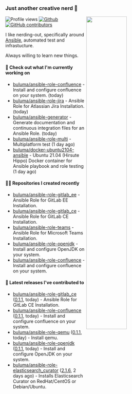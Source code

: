 ### Just another creative nerd 👋


![Profile views](https://gpvc.arturio.dev/buluma) <a href="https://gitstats.me/buluma">
  <img align="right" src="https://github-readme-stats.vercel.app/api?username=buluma&theme=gotham&show_icons=true" width="50%"/>
</a>
[![Github](https://img.shields.io/badge/-buluma-black?style=flat&labelColor=black&logo=github&logoColor=white&include_all_commits=true&count_private=true)](https://gitstats.me/buluma)
[![GitHub contributors](https://img.shields.io/github/contributors/buluma/badges.svg)](https://GitHub.com/buluma/badges/graphs/contributors/)

I like nerding-out, specifically around [Ansible](https://github.com/ansible/ansible), automated test and infrastucture.

Always willing to learn new things.

#### 👷 Check out what I'm currently working on

- [buluma/ansible-role-confluence](https://github.com/buluma/ansible-role-confluence) - Install and configure confluence on your system. (today)
- [buluma/ansible-role-jira](https://github.com/buluma/ansible-role-jira) - Ansible Role for Atlassian Jira Installation. (today)
- [buluma/ansible-generator](https://github.com/buluma/ansible-generator) - Generate documentation and continuous integration files for an Ansible Role. (today)
- [buluma/ansible-role-multi](https://github.com/buluma/ansible-role-multi) - Multiplatform test (1 day ago)
- [buluma/docker-ubuntu2104-ansible](https://github.com/buluma/docker-ubuntu2104-ansible) - Ubuntu 21.04 (Hirsute Hippo) Docker container for Ansible playbook and role testing (1 day ago)

#### 👨‍💻 Repositories I created recently

- [buluma/ansible-role-gitlab_ee](https://github.com/buluma/ansible-role-gitlab_ee) - Ansible Role for GitLab EE Installation.
- [buluma/ansible-role-gitlab_ce](https://github.com/buluma/ansible-role-gitlab_ce) - Ansible Role for GitLab CE Installation.
- [buluma/ansible-role-teams](https://github.com/buluma/ansible-role-teams) - Ansible Role for Microsoft Teams Installation.
- [buluma/ansible-role-openjdk](https://github.com/buluma/ansible-role-openjdk) - Install and configure OpenJDK on your system.
- [buluma/ansible-role-confluence](https://github.com/buluma/ansible-role-confluence) - Install and configure confluence on your system.

#### 🚀 Latest releases I've contributed to

- [buluma/ansible-role-gitlab_ce](https://github.com/buluma/ansible-role-gitlab_ce) ([0.1.1](https://github.com/buluma/ansible-role-gitlab_ce/releases/tag/0.1.1), today) - Ansible Role for GitLab CE Installation.
- [buluma/ansible-role-confluence](https://github.com/buluma/ansible-role-confluence) ([0.1.1](https://github.com/buluma/ansible-role-confluence/releases/tag/0.1.1), today) - Install and configure confluence on your system.
- [buluma/ansible-role-qemu](https://github.com/buluma/ansible-role-qemu) ([0.1.1](https://github.com/buluma/ansible-role-qemu/releases/tag/0.1.1), today) - Install qemu.
- [buluma/ansible-role-openjdk](https://github.com/buluma/ansible-role-openjdk) ([0.1.1](https://github.com/buluma/ansible-role-openjdk/releases/tag/0.1.1), today) - Install and configure OpenJDK on your system.
- [buluma/ansible-role-elasticsearch_curator](https://github.com/buluma/ansible-role-elasticsearch_curator) ([2.1.6](https://github.com/buluma/ansible-role-elasticsearch_curator/releases/tag/2.1.6), 2 days ago) - Installs Elasticsearch Curator on RedHat/CentOS or Debian/Ubuntu.


